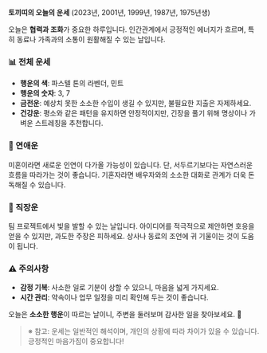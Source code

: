 **토끼띠의 오늘의 운세** (2023년, 2001년, 1999년, 1987년, 1975년생)  

오늘은 **협력과 조화**가 중요한 하루입니다. 인간관계에서 긍정적인 에너지가 흐르며, 특히 동료나 가족과의 소통이 원활해질 수 있는 날입니다.  

### **📊 전체 운세**  
- **행운의 색**: 파스텔 톤의 라벤더, 민트  
- **행운의 숫자**: 3, 7  
- **금전운**: 예상치 못한 소소한 수입이 생길 수 있지만, 불필요한 지출은 자제하세요.  
- **건강운**: 평소와 같은 패턴을 유지하면 안정적이지만, 긴장을 풀기 위해 명상이나 가벼운 스트레칭을 추천합니다.  

### **💖 연애운**  
미혼이라면 새로운 인연이 다가올 가능성이 있습니다. 단, 서두르기보다는 자연스러운 흐름을 따라가는 것이 좋습니다. 기혼자라면 배우자와의 소소한 대화로 관계가 더욱 돈독해질 수 있습니다.  

### **💼 직장운**  
팀 프로젝트에서 빛을 발할 수 있는 날입니다. 아이디어를 적극적으로 제안하면 호응을 얻을 수 있지만, 과도한 주장은 피하세요. 상사나 동료의 조언에 귀 기울이는 것이 도움이 됩니다.  

### **⚠️ 주의사항**  
- **감정 기복**: 사소한 일로 기분이 상할 수 있으니, 마음을 넓게 가지세요.  
- **시간 관리**: 약속이나 업무 일정을 미리 확인해 두는 것이 좋습니다.  

오늘은 **소소한 행운**이 따르는 날이니, 주변을 둘러보며 감사한 일을 찾아보세요. 🌿  

> ※ 참고: 운세는 일반적인 해석이며, 개인의 상황에 따라 차이가 있을 수 있습니다. 긍정적인 마음가짐이 중요합니다!